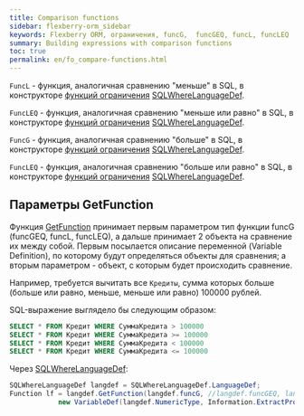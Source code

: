 ```yaml
---
title: Comparison functions
sidebar: flexberry-orm_sidebar
keywords: Flexberry ORM, ограничения, funcG,  funcGEQ, funcL, funcLEQ
summary: Building expressions with comparison functions
toc: true
permalink: en/fo_compare-functions.html
---
```


`FuncL` - функция, аналогичная сравнению "меньше" в SQL, в конструкторе [функций ограничения](fo_limit-function.html) [SQLWhereLanguageDef](fo_function-list.html).

`FuncLEQ` - функция, аналогичная сравнению "меньше или равно" в SQL, в конструкторе [функций ограничения](fo_limit-function.html) [SQLWhereLanguageDef](fo_function-list.html).

`FuncG` - функция, аналогичная сравнению "больше" в SQL, в конструкторе [функций ограничения](fo_limit-function.html) [SQLWhereLanguageDef](fo_function-list.html).

`FuncLEQ` - функция, аналогичная сравнению "больше или равно" в SQL, в конструкторе [функций ограничения](fo_limit-function.html) [SQLWhereLanguageDef](fo_function-list.html).

## Параметры GetFunction

Функция [GetFunction](fo_function-list.html) принимает первым параметром тип функции funcG (funcGEQ, funcL, funcLEQ), а дальше принимает 2 объекта на сравнение их между собой. Первым посылается описание переменной (Variable Definition), по которому будут определяться объекты для сравнения; а вторым параметром - объект, с которым будет происходить сравнение.

Например, требуется вычитать все `Кредиты`, сумма которых больше (больше или равно, меньше, меньше или равно) 100000 рублей.

SQL-выражение выглядело бы следующим образом:

```sql
SELECT * FROM Кредит WHERE СуммаКредита > 100000
SELECT * FROM Кредит WHERE СуммаКредита >= 100000
SELECT * FROM Кредит WHERE СуммаКредита < 100000
SELECT * FROM Кредит WHERE СуммаКредита <= 100000
```

Через [SQLWhereLanguageDef](fo_function-list.html):

```csharp
SQLWhereLanguageDef langdef = SQLWhereLanguageDef.LanguageDef;
Function lf = langdef.GetFunction(langdef.funcG, //langdef.funcGEQ, langdef.funcL, langdef.funcLEQ
			new VariableDef(langdef.NumericType, Information.ExtractPropertyPath<Кредит>(x => x.СуммаКредита)), 100000);
```
